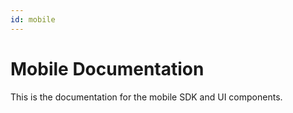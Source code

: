 ```yaml
---
id: mobile
---
```


# Mobile Documentation

This is the documentation for the mobile SDK and UI components.
